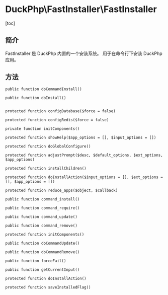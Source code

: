 # DuckPhp\FastInstaller\FastInstaller

[toc]

## 简介
FastInstaller 是 DuckPhp 内置的一个安装系统。
用于在命令行下安装 DuckPhp 应用。


## 方法
    public function doCommandInstall()

    public function doInstall()


    protected function configDatabase($force = false)

    protected function configRedis($force = false)

    private function initComponents()

    protected function showHelp($app_options = [], $input_options = [])

    protected function doGlobalConfigure()

    protected function adjustPrompt($desc, $default_options, $ext_options, $app_options)

    protected function installChildren()

    protected function doInstallAction($input_options = [], $ext_options = [], $app_options = [])

    protected function reduce_apps($object, $callback)

    public function command_install()

    public function command_require()

    public function command_update()

    public function command_remove()

    protected function initComponents()

    public function doCommandUpdate()

    public function doCommandRemove()

    public function forceFail()

    public function getCurrentInput()

    protected function doInstallAction()

    protected function saveInstalledFlag()

